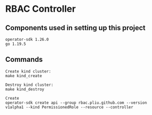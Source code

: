 # RBAC Controller


## Components used in setting up this project
```
operator-sdk 1.26.0
go 1.19.5
```

## Commands
```
Create kind cluster:
make kind_create

Destroy kind cluster:
make kind_destroy

Create 
operator-sdk create api --group rbac.pliu.github.com --version v1alpha1 --kind PermissionedRole --resource --controller
```
